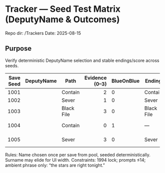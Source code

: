 # Tracker — Seed Test Matrix (DeputyName & Outcomes)
Repo dir: /Trackers
Date: 2025-08-15

## Purpose
Verify deterministic DeputyName selection and stable endings/score across seeds.

| Save Seed | DeputyName | Path | Evidence (0–3) | BlueOnBlue | Ending | FinalScoreDelta | Notes |
|---:|---|---|---:|---|---|---|---|
| 1001 |  | Contain | 2 | 0 | Contain |  |  |
| 1002 |  | Sever | 1 | 0 | Sever |  |  |
| 1003 |  | Black File | 3 | 0 | Black File |  | Rep −5 |
| 1004 |  | Contain | 0 | 1 | — | FAIL | Friendly hit |
| 1005 |  | Sever | 3 | 0 | Sever |  | Ammo tight |

Rules: Name chosen once per save from pool, seeded deterministically. Surname may elide for UI width. Constraints: 1994 lock; prompts ≤14; ambient phrase only: “the stars are right tonight.”
